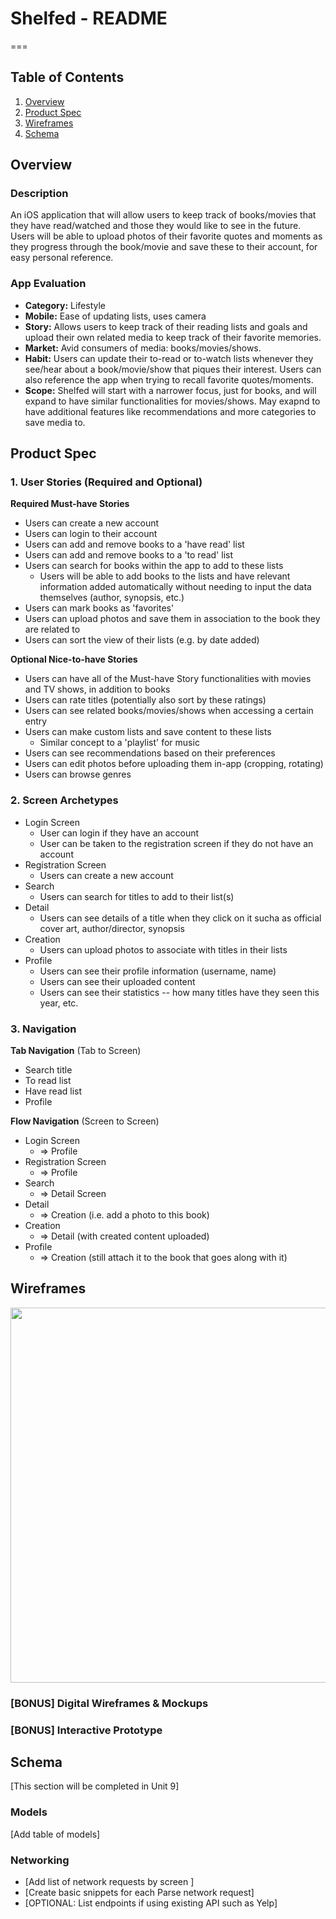 # Shelfed - README
===

## Table of Contents
1. [Overview](#Overview)
1. [Product Spec](#Product-Spec)
1. [Wireframes](#Wireframes)
2. [Schema](#Schema)

## Overview
### Description
An iOS application that will allow users to keep track of books/movies that they have read/watched and those they would like to see in the future. Users will be able to upload photos of their favorite quotes and moments as they progress through the book/movie and save these to their account, for easy personal reference.

### App Evaluation
- **Category:** Lifestyle
- **Mobile:** Ease of updating lists, uses camera
- **Story:** Allows users to keep track of their reading lists and goals and upload their own related media to keep track of their favorite memories.
- **Market:** Avid consumers of media: books/movies/shows.
- **Habit:** Users can update their to-read or to-watch lists whenever they see/hear about a book/movie/show that piques their interest. Users can also reference the app when trying to recall favorite quotes/moments.
- **Scope:** Shelfed will start with a narrower focus, just for books, and will expand to have similar functionalities for movies/shows. May exapnd to have additional features like recommendations and more categories to save media to.

## Product Spec

### 1. User Stories (Required and Optional)

**Required Must-have Stories**

* Users can create a new account
* Users can login to their account
* Users can add and remove books to a 'have read' list
* Users can add and remove books to a 'to read' list
* Users can search for books within the app to add to these lists
    * Users will be able to add books to the lists and have relevant information added automatically without needing to input the data themselves (author, synopsis, etc.)
* Users can mark books as 'favorites'
* Users can upload photos and save them in association to the book they are related to
* Users can sort the view of their lists (e.g. by date added)

**Optional Nice-to-have Stories**

* Users can have all of the Must-have Story functionalities with movies and TV shows, in addition to books
* Users can rate titles (potentially also sort by these ratings)
* Users can see related books/movies/shows when accessing a certain entry
* Users can make custom lists and save content to these lists
    * Similar concept to a 'playlist' for music
* Users can see recommendations based on their preferences
* Users can edit photos before uploading them in-app (cropping, rotating)
* Users can browse genres

### 2. Screen Archetypes

* Login Screen
   * User can login if they have an account
   * User can be taken to the registration screen if they do not have an account
* Registration Screen
   * Users can create a new account
* Search
    * Users can search for titles to add to their list(s)
* Detail
    * Users can see details of a title when they click on it sucha as official cover art, author/director, synopsis
* Creation
    * Users can upload photos to associate with titles in their lists
* Profile
    * Users can see their profile information (username, name)
    * Users can see their uploaded content
    * Users can see their statistics -- how many titles have they seen this year, etc.

### 3. Navigation

**Tab Navigation** (Tab to Screen)

* Search title
* To read list
* Have read list
* Profile

**Flow Navigation** (Screen to Screen)

* Login Screen
    * => Profile
* Registration Screen
    * => Profile
* Search
    * => Detail Screen
* Detail
    * => Creation (i.e. add a photo to this book)
* Creation
    * => Detail (with created content uploaded)
* Profile
    * => Creation (still attach it to the book that goes along with it)

## Wireframes
<img src="https://i.imgur.com/NUAmMzk.jpg" width=600>

### [BONUS] Digital Wireframes & Mockups

### [BONUS] Interactive Prototype

## Schema 
[This section will be completed in Unit 9]
### Models
[Add table of models]
### Networking
- [Add list of network requests by screen ]
- [Create basic snippets for each Parse network request]
- [OPTIONAL: List endpoints if using existing API such as Yelp]
